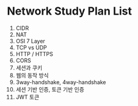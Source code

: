 # Network Study Plan List

1. CIDR
2. NAT
3. OSI 7 Layer
4. TCP vs UDP
5. HTTP / HTTPS
6. CORS
7. 세션과 쿠키
8. 웹의 동작 방식
9. 3way-handshake, 4way-handshake
10. 세션 기반 인증, 토큰 기반 인증
11. JWT 토큰
